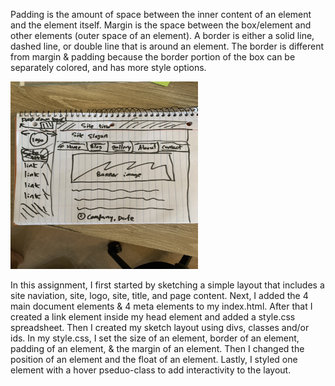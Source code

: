 Padding is the amount of space between the inner content of an element and the element itself. Margin is the space between the box/element and other elements (outer space of an element). A border is either a solid line, dashed line, or double line that is around an element. The border is different from margin & padding because the border portion of the box can be separately colored, and has more style options.

<img src="./images/site-sketch.jpg" width="300" height="300"/>

In this assignment, I first started by sketching a simple layout that includes a site naviation, site, logo, site, title, and page content. Next, I added the 4 main document elements & 4 meta elements to my index.html. After that I created a link element inside my head element and added a style.css spreadsheet. Then I created my sketch layout using divs, classes and/or ids. In my style.css, I set the size of an element, border of an element, padding of an element, & the margin of an element. Then I changed the position of an element and the float of an element. Lastly, I styled one element with a hover pseduo-class to add interactivity to the layout.
